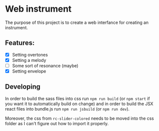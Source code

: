 # Web instrument

The purpose of this project is to create a web interfance for creating an instrument.

## Features:

- [x] Setting overtones
- [x] Setting a melody
- [ ] Some sort of resonance (maybe)
- [x] Setting envelope

## Developing

In order to build the sass files into css run `npm run build` (or `npm start` if you want it to automatically build on change) and in order to build the JSX react files into bundle.js run `npm run jsbuild` (or `npm run dev`).

Moreover, the css from `rc-slider-colored` needs to be moved into the css folder as I can't figure out how to import it properly.
